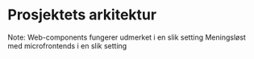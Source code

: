 # Prosjektets arkitektur

Note: Web-components fungerer udmerket i en slik setting
      Meningsløst med microfrontends i en slik setting
